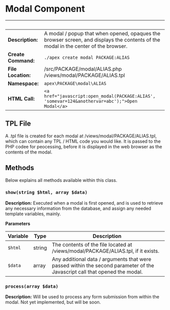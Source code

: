 
# Modal Component

&nbsp; | &nbsp;
------------- |-------------
**Description:** | A modal / popup that when opened, opaques the browser screen, and displays the contents of the modal in the center of the browser.
**Create Command:** | `./apex create modal PACKAGE:ALIAS`
**File Location:** | /src/PACKAGE/modal/ALIAS.php<br />/views/modal/PACKAGE/ALIAS.tpl
**Namespace:** | `apex\PACKAGE\modal\ALIAS`
**HTML Call:** | `<a href="javascript:open_modal(PACKAGE:ALIAS', 'somevar=124&anothervar=abc');">Open Modal</a>`


## TPL File

A .tpl file is created for each modal at /views/modal/PACKAGE/ALIAS.tpl, which can contain any TPL / HTML 
code you would like.  It is passed to the PHP codee for peocessing, before it is displayed in the web browser as the contents of the modal.


## Methods

Below explains all methods available within this class.


### `show(string $html, array $data)`

**Description:** Executed when a modal is first opened, and is used to retrieve any necessary information from 
the database, and assign any needed template variables, mainly.

**Parameters**

Variable | Type | Description
------------- |------------- |-------------
`$html` | string | The contents of the file located at /views/modal/PACKAGE/ALIAS.tpl, if it exists.
`$data` | array | Any additional data / arguments that were passed within the second parameter of the Javascript call that opened the modal.


### `process(array $data)`

**Description:** Will be used to process any form submission from within the modal.  Not yet implemented, but will be soon.




